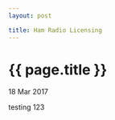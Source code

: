 ```yaml
---
layout: post

title: Ham Radio Licensing
---
```


{{ page.title }}
================


<p class="meta">18 Mar 2017</p>

testing 123